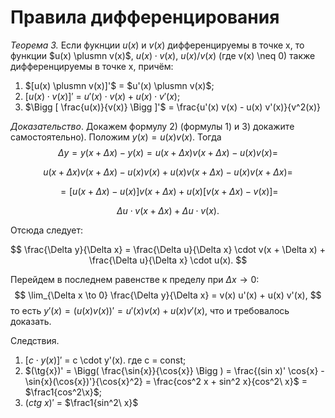 # Правила дифференцирования

_Теорема 3._ Если фукнции $u(x)$ и $v(x)$ дифференцируемы в точке x, то функции $u(x) \plusmn v(x)$, $u(x) \cdot v(x)$, $u(x)/v(x)$ (где v(x) \neq 0) также дифференцируемы в точке x, причём:

1) $[u(x) \plusmn v(x)]'$ = $u'(x) \plusmn v(x)$;
2) $[u(x) \cdot v(x)]'$ = $u'(x) \cdot v(x) + u(x) \cdot v'(x)$;
3) $\Bigg [ \frac{u(x)}{v(x)} \Bigg ]'$ = \frac{u'(x) v(x) - u(x) v'(x)}{v^2(x)}

_Доказательство_. Докажем формулу 2) (формулы 1) и 3) докажите самостоятельно). Положим $y(x) = u(x)v(x)$. Тогда
$$
    \Delta y = y(x + \Delta x) - y(x) = u(x + \Delta x) v(x + \Delta x) - u(x)v(x) = 
$$

$$
    u(x + \Delta x) v(x + \Delta x) - u(x) v(x) + u(x) v(x+\Delta x)- u(x) v(x + \Delta x) = 
$$

$$
    = [u(x + \Delta x) - u(x)] v(x + \Delta x) + u(x)[v(x + \Delta x) - v(x)] = 
$$

$$
    \Delta u \cdot v(x + \Delta x) + \Delta u \cdot v(x).
$$

Отсюда следует:

$$
    \frac{\Delta y}{\Delta x} = \frac{\Delta u}{\Delta x} \cdot v(x + \Delta x) + \frac{\Delta u}{\Delta x} \cdot u(x).
$$

Перейдем в последнем равенстве к пределу при $\Delta x \to 0$:
$$
    \lim_{\Delta x \to 0} \frac{\Delta y}{\Delta x} = v(x) u'(x) + u(x) v'(x),
$$
то есть $y'(x) = (u(x)v(x))' = u'(x)v(x) + u(x)v'(x)$, что и требовалось доказать.

Следствия.

1) $[c \cdot y(x)]'$ = c \cdot y'(x). где c = const;
2) $(\tg{x})' = \Bigg( \frac{\sin{x}}{\cos{x}} \Bigg ) = \frac{(sin x)' \cos{x} - \sin{x}(\cos{x})'}{\cos{x}^2} = \frac{cos^2 x + sin^2 x}{cos^2\ x}$ = $\frac1{cos^2\x}$;
3) $(ctg\ x)'$ = $\frac1{sin^2\ x}$  
